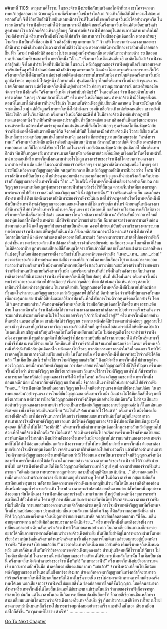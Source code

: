 ##บทที่ 1105: อาวุธเทพศิโรราบ
ในขณะจ้าวเฟิงประมือกับหุ่นเชิดกลไกตัวที่สาม เขาโคจรดวงตาเทพเจ้าอยู่ตลอดเวลา
ด้วยเหตุนี้ ยามที่ครึ่งเทพจวี้เหมิ่งเข้าใกล้เขา จ้าวเฟิงก็สัมผัสได้ถึงความไม่ชอบมาพากลทันที จึงใช้วิชาปีกอัสนีโบยบินหลบหนีการโจมตีในครั้งนี้ของครึ่งเทพจวี้เหมิ่งได้อย่างหวุดหวิด
ในเวลาเดียวกัน จ้าวเฟิงก็ตระหนักได้ว่าสถานการณ์ไม่ปกติ
ขณะนี้ครึ่งเทพจวี้เหมิ่งแค่ต้องยื้อหุ่นเชิดตัวสุดท้ายเอาไว้ แล้วโจมตีจ้าวเฟิงอยู่เรื่อยๆ ก็สามารถบีบจ้าวเฟิงให้ตกอยู่ในสถานการณ์ลำบากหรือไม่ก็โจมตีสังหารได้
ครึ่งเทพจวี้เหมิ่งยังโจมตีไม่สำเร็จ ต้านทานการโจมตีของหุ่นเชิดกลไก พลางเตรียมจู่โจมจ้าวเฟิงเป็นครั้งที่สองทันที
“เพลิงอัสนีวายุเนตรเทพเจ้า!”
จ้าวเฟิงโคจรเจตจำนงดวงตาและตราอัสนีเทวะ เพลิงสีม่วงทองในดวงตาซ้ายโชติช่วงไม่หยุด ลวดลายอัสนีเทวะสีทองขาวส่วนหนึ่งลอยเอ่อขึ้น
ฟิ้ว โครม!
เพลิงอัสนีสีทองม่วงโปร่งแสงกลุ่มหนึ่งพร้อมกลิ่นอายอัสนีเทวะทำลายล้าง ระเบิดออกบนบริเวณส่วนศีรษะของครึ่งเทพจวี้เหมิ่ง
“อั๊ก…”
ครึ่งเทพจวี้เหมิ่งแค่นเสียงฮึ เขาคิดไม่ถึงว่าจ้าวเฟิงจะกล้าสู้กลับ จึงโดนทำร้ายโดยที่รับมือไม่ทัน
ในขณะนี้ พลังวิญญาณของจ้าวเฟิงอยู่เหนือเซียนขอบเขตเทวาเร้นลับชั้นสูงทั่วไป ปลดปล่อยเพลิงอัสนีวายุเนตรเทพเจ้า ถึงแม้จะไม่สามารถสร้างอาการบาดเจ็บให้ครึ่งเทพจวี้เหมิ่งได้มากนัก แต่อย่างน้อยก็ต้องส่งผลกระทบในระดับหนึ่ง
การโจมตีของครึ่งเทพจวี้เหมิ่งถูกขัดจังหวะ หยุดชะงักไปครู่หนึ่ง
อีกฟากหนึ่ง หุ่นเชิดกลไกรุกโจมตีครึ่งเทพจวี้เหมิ่งอย่างรุนแรง จนบาดเจ็บพอสมควร
แต่ครึ่งเทพจวี้เหมิ่งฟื้นฟูอย่างรวดเร็ว ค่อยๆ ควบคุมสถานการณ์ และเตรียมลงมือจัดการจ้าวเฟิงอีกครั้ง
“ครึ่งเทพจวี้เหมิ่ง เจ้าอย่าบีบบังคับข้า!”
ในตอนนี้เอง จ้าวเฟิงเอ่ยด้วยใบหน้าเคร่งเครียด
“เหอะๆ เจ้ามดปลวกที่โง่งม!”
ครึ่งเทพจวี้เหมิ่งยิ้มดูแคลน
ถ้าหากจ้าวเฟิงมีวิธีหยุดยั้งตน ตอนที่โดนเขาไล่ล่าสังหารก็น่าจะใช้แล้ว
ในตอนนั้นจ้าวเฟิงอยู่กับเซียนอีกหลายคน ไหนจะยังมีคุนอวิ๋น ราชาเซียนโยวมู่ แต่ก็ยังถูกครึ่งเทพจวี้เหมิ่งไล่ล่าสังหาร ยามนี้เหลือจ้าวเฟิงแค่เพียงคนเดียว เขาจะยังมีวิธีอะไรอีก
แต่ในวินาทีต่อมา ครึ่งเทพจวี้เหมิ่งก็ต้องตะลึงไป
ในมือของจ้าวเฟิงพลันปรากฏศรสีทองแดงดอกหนึ่ง
วินาทีที่ศรสีทองแดงปรากฏขึ้น ก็พลันสาดซัดแสงเทพสีทองที่แข็งแกร่งและทะลวงผ่านสรรพสิ่ง แม้กระทั่งหินแร่ธาตุทองในแผ่นดินแห่งนี้ยังสั่นไหวน้อยๆ
หุ่นเชิดกลไกที่เผชิญหน้ากับจ้าวเฟิงสังเกตได้ถึงอันตรายถึงแก่ชีวิต จึงถอยไปทันที ไม่กล้าลงมือทำร้ายจ้าวเฟิง
ริ้วลายสีเขียวเหนือชิ้นเหล็กทรงสามเหลี่ยมบนแท่นโลหะด้านหน้า แสงสว่างที่กะพริบวูบวาบพลันหยุดชะงัก
“ศรสังหารเทพ!”
ครึ่งเทพจวี้เหมิ่งตื่นตะลึง เหงื่อเย็นผุดขึ้นบนหน้าผาก
ถ้าหากเป็นเวลาปกติ จ้าวเฟิงเอาศรสังหารเทพออกมา เขาก็มีโอกาสตั้งรับเอาไว้ได้
แต่ในเวลานี้ เขายังต้องเผชิญหน้ากับหุ่นเชิดกลไกขั้นครึ่งเทพอีกตัว ทันทีที่เขาถูกศรสังหารเทพจนบาดเจ็บสาหัส จะต้องตายด้วยเงื้อมมือหุ่นเชิดกลไกขั้นครึ่งเทพตัวนี้แน่
และตอนที่ครึ่งเทพจวี้เหมิ่งลนลานทำอะไรไม่ถูก ดวงตาซ้ายของจ้าวเฟิงก็โคจรเจตจำนงดวงตามหาศาล
พรึ่บ แซ่ด แซ่ด!
ในดวงตาซ้ายของจ้าวเฟิงค่อยๆ ปรากฏตราอัสนีเทวะกลุ่มหนึ่ง ในทุกๆ ตราประทับมีเพลิงดวงตาวิญญาณลุกขึ้น จนสุดท้ายกลายเป็นเพลิงวิญญาณอัสนีเทวะสีม่วงสว่าง
โครม ฟิ้ว!
ตราอัสนีเทวะที่บิดเบี้ยว ลุกไหม้ประดุจกลุ่มเพลิง หอบเอากลิ่นอายวิญญาณที่น่าสะพรึงกลัวพลันปะทะเข้ากับวิญญาณของครึ่งเทพจวี้เหมิ่ง
“อ๊าก…”
ในครั้งนี้ ครึ่งเทพจวี้เหมิ่งส่งเสียงร้องอย่างเจ็บปวด
กายวิญญาณของเขาเหมือนถูกพุ่งทะลวงจากสายฟ้าทำลายล้างซึ่งไร้ที่สิ้นสุด ความเจ็บปวดทิ่มแทงกระดูก แพร่กระจายไปทั่วร่างจากส่วนลึกของวิญญาณ“หึ นี่แค่ขู่เจ้าเท่านั้น!”
จ้าวเฟิงแค่นเสียงเย็น และเก็บศรสังหารเทพไป
ถึงแม้เพลิงดวงตาอัสนีเทวะของจ้าวเฟิงจะได้ผล แต่ไม่ว่าจะพูดอย่างไรครึ่งเทพจวี้เหมิ่งก็ยังเป็นครึ่งเทพ ถึงพลังวิญญาณจะอ่อนแอขนาดไหน แต่ก็ไม่เลวร้ายสักเท่าไหร่ ด้วยเหตุนี้เพลิงดวงตาอัสนีเทวะจึงไม่ทำให้ครึ่งเทพจวี้เหมิ่งบาดเจ็บรุนแรง
ทว่าในตอนนี้ ผลลัพธ์จากโอสถมารคลั่งโลหิตของครึ่งเทพจวี้เหมิ่งเริ่มสลายไปแล้ว และยามเขาโดน ‘เพลิงดวงตาอัสนีเทวะ’ ยังต้องรับมือจากการโจมตีของหุ่นเชิดกลไกขั้นครึ่งเทพด้วย
เมื่อปัจจัยพวกนี้รวมเข้าด้วยกัน ก็มากพอจะสร้างอาการบาดเจ็บค่อนข้างมากต่อเขาได้
แต่ในฐานะที่ฝ่ายตรงข้ามเป็นครึ่งเทพ คงจะไม่พ่ายแพ้ยับเยินจากวิชาดวงตากระบวนท่าเดียวของจ้าวเฟิง ขอแค่ฟื้นฟูกลับคืนมาได้ ก็ยังคงพลิกสถานการณ์ได้
หากแต่จ้าวเฟิงไม่อาจให้โอกาสนี้แก่เขาได้
หลังจากสำแดงเพลิงดวงตาอัสนีเทวะแล้ว วิชาดวงตากระบวนท่าต่อไปของจ้าวเฟิงก็ก่อตัวขึ้น
ดวงตาซ้ายของจ้าวเฟิงเปล่งแสงลึกลับราวอำพันระยับระยับ ผมสีทองของเขาโบกพลิ้วแม้ไร้ลม
ในมิติดวงตาซ้าย ลูกทรงกลมสีทองสีลี้ลับหมุนโคจร เสวียนอ้าวลี้ลับหลายชั้นคล้ายแฝงด้วยระลอกสีทองที่แฝงอยู่ในเนื้อแท้ของทุกสรรพสิ่ง ทะลักเข้าไปในดวงตาซ้ายของจ้าวเฟิง
“เนตร…เทพ…แยก…ส่วน!”
ดวงตาซ้ายของจ้าวเฟิงทอประกายแสงสีม่วงทองพิลึก จากนั้นลายคลื่นสีทองโปร่งแสงแผ่กระจายออก ทะลวงผ่านร่างครึ่งเทพจวี้เหมิ่งหลายพันหลายหมื่นครั้ง และวิเคราะห์แยกแยะโครงสร้างทั่วร่างของเขา
จ้าวเฟิงกำหนดเป้าหมายที่ครึ่งเทพจวี้เหมิ่ง และเริ่มแยกส่วนทันที!
เพิ่งฟื้นตัวหลังความเจ็บปวดจากเพลิงดวงตาอัสนีเทวะของจ้าวเฟิง ครึ่งเทพจวี้เหมิ่งก็รู้สึกแปลกๆ ทันที
ทันใดนั้นเอง
ครึ่งเทพจวี้เหมิ่งพบว่าร่างกายของเขาสลายไปทีละน้อยๆ!
เริ่มจากจุดเล็กๆ ที่ตาเปล่ายังมองไม่เห็น ค่อยๆ สลายไป เสมือนว่าไม่เคยดำรงอยู่มาก่อน
ในเวลาเดียวกัน วิญญาณของครึ่งเทพจวี้เหมิ่งก็เริ่มหายไปทีละน้อย ทั้งหมดในร่างกายและวิญญาณของเขากำลังสูญสลายไปทั้งสิ้น!
อีกฟากหนึ่ง จ้าวเฟิงที่ทุ่มเทแรงทั้งหมดเพื่อกระตุ้นกายสายฟ้าศักดิ์สิทธิ์และกลวิธีการป้องกันเพื่อตั้งรับการโจมตีจากหุ่นเชิดกลไกอย่างจัง โดยใช้ ‘เนตรเทพแยกส่วน’ ตัดทอนพลังครึ่งเทพจวี้เหมิ่ง ร่วมมือกับหุ่นเชิดกลไกขั้นครึ่งเทพ เอาชนะอีกฝ่าย
ในเวลาเดียวกัน จ้าวเฟิงสัมผัสได้ว่าเจตจำนงดวงตาของเขากำลังสลายไปอย่างรวดเร็วเช่นกัน
การจะแยกส่วนประกอบครึ่งเทพไม่ใช่เรื่องง่ายเลยจริงๆ
“เจ้ากำลังทำอะไรอยู่?”
ครึ่งเทพจวี้เหมิ่งเอ่ยอย่างตื่นตะลึง
และตอนนั้นเอง เขาสัมผัสได้ว่าวิญญาณ ร่างกาย พลังศักดิ์สิทธิ์ของเขากำลังค่อยๆ สูญสลายไปอย่างช้าๆ
ส่วนเขาที่ถูกวิชาดวงตาวิญญาณของจ้าวเฟิงโจมตี ฤทธิ์ของโอสถมารคลั่งโลหิตก็หมดไปแล้ว ในตอนนี้เขาเผชิญหน้ากับหุ่นเชิดกลไกขั้นครึ่งเทพยังยากเย็นนัก ไม่ต้องพูดถึงเรื่องจะทำร้ายจ้าวเฟิง
อนึ่ง อาวุธเทพเพิ่งพูดถึงกฎกติกาไปเมื่อครู่ว่าไม่สามารถหยิบยืมพลังจากภายนอกได้
ดังนั้นครึ่งเทพจวี้เหมิ่งจึงไม่สามารถใช้ร่างแยกได้ ก็เหมือนกับที่จ้าวเฟิงห้ามให้เจ้าแมวขโมยน้อยช่วย
โครม!
ครึ่งเทพจวี้เหมิ่งที่กำลังรับมือกับหุ่นเชิดกลไก พลังลดลงไปเรื่อยๆ บวกกับความหวาดกลัวในจิตใจของเขา จึงทำให้เขาตกอยู่ในสถานการณ์เสียเปรียบอย่างยิ่ง
ในชั้นกายเนื้อ ครึ่งเทพจวี้เหมิ่งไม่อาจทำอะไรจ้าวเฟิงได้อีกแล้ว
“ในเมื่อเป็นเช่นนี้ ข้าก็จะใช้การโจมตีวิญญาณแล้วกัน!”
ถึงแม้ว่าครึ่งเทพจวี้เหมิ่งไม่ชำนาญด้านดวงวิญญาณ แต่เมื่อบวกกับพลังวิญญาณ การปลดปล่อยการโจมตีวิญญาณทั่วไปก็ไร้ซึ่งปัญหา
ครึ่งเทพจวี้เหมิ่งเชื่อว่า ด้วยพลังวิญญาณที่แข็งแกร่งของเขา ถึงเขาจะใช้การโจมตีวิญญาณทั่วไป ก็น่าจะสร้างอาการบาดเจ็บสาหัสต่อวิญญาณของจ้าวเฟิงได้
พรึ่บ โครม!
พลังดวงวิญญาณของครึ่งเทพจวี้เหมิ่งอ่อนแอเล็กน้อย เมื่อบวกกับพลังวิญญาณส่วนหนึ่ง จึงกลายเป็นเงาช้างยักษ์มายากดดันไปยังจ้าวเฟิง
“เหอะ…”
จ้าวเฟิงแค่นเสียงเย็นออกมา วิญญาณโดนโจมตีอย่างรุนแรง แต่เขาก็ยังคงปลดปล่อย ‘เนตรเทพแยกส่วน’อย่างรุนแรง
การโจมตีขั้นวิญญาณของครึ่งเทพจวี้เหมิ่ง ถึงแม้จะไม่ได้มีเคล็ดลับใดๆ แต่ก็แข็งแกร่งมาก
แต่ทว่าการป้องกันวิญญาณของจ้าวเฟิงก็มีจุดเด่นอย่างยิ่งเช่นเดียวกัน ไม่ว่าจะเป็นแรงต่อต้านวิญญาณของดวงตาเทพเจ้า หรือจะเป็นการป้องกันวิญญาณของกายวิญญาณอัสนี ก็โดดเด่นและพิเศษอย่างยิ่ง แข็งแกร่งเกินจะเปรียบ
“อะไรกัน? ต้านทานเอาไว้ได้แล้ว!”
ครึ่งเทพจวี้เหมิ่งตื่นตะลึงอย่างยิ่งอีกครั้ง
เขาไม่อาจจินตนาการได้เลยว่า เซียนขอบเขตเทวาเร้นลับชั้นต้นผู้หนึ่งจะสามารถต้านทานการโจมตีจากพลังวิญญาณของเขา ต่อให้พลังวิญญาณของจ้าวเฟิงไปแตะขั้นเซียนชั้นสูงระดับสุดยอด นี่ก็เป็นไปไม่ได้!
“เอาอีกที!”
ครึ่งเทพจวี้เหมิ่งต้านทานหุ่นเชิดกลไกพลางทะลักพลังวิญญาณไปด้วยเพื่อโจมตีจ้าวเฟิงอีกครั้ง
“ท่าไม่ดีแล้ว!”
จ้าวเฟิงเคร่งขรึมไป
จะจัดการครึ่งเทพใช้พลังหมดไปเยอะกว่าที่เขาคิดเอาไว้มากนัก ถึงแม้ว่าพลังของครึ่งเทพจวี้เหมิ่งจะอยู่ภายใต้การแยกส่วนของดวงตาเทพเจ้า แต่ก็ไม่ได้ทำให้อ่อนแอเพิ่มขึ้น
แต่จ้าวเฟิงอาจจะแบกรับไม่ไหวเสียยิ่งกว่าครึ่งเทพจวี้เหมิ่ง ด้วยเขาต้องแบกรับการโจมตีจากหุ่นเชิดกลไก เจตจำนงดวงตาก็กำลังลดลงไปอย่างรวดเร็ว แล้วยังต้องต้านทานการโจมตีจากพลังวิญญาณของครึ่งเทพที่ตัดทอนกำลังให้อ่อนแอ
อาจเป็นเพราะการโจมตีวิญญาณครั้งหนึ่งของครึ่งเทพจวี้เหมิ่ง ต่อให้ขัดจังหวะในการแยกส่วนจากดวงตาเทพเจ้าของจ้าวเฟิง ทำให้จ้าวเฟิงพ่ายแพ้ไป!
แต่จ้าวเฟิงยังคงยืนหยัดใช้พลังวิญญาณเพื่อขัดขวางเอาไว้
ตุบ! ตุบ!
ดวงตาซ้ายของจ้าวเฟิงเต้นกระตุก
“อดีตล่มสลาย เทพบรรพกาลถูกทำลาย กลายเป็นฝุ่นธุลีนับแสนนับล้าน…”
เสียงทอดถอนใจเหมือนทะลวงผ่านห้วงกาลเวลา ดังสะท้อนอยู่บริเวณข้างหู
โครม!
ในมิติดวงตาซ้าย กลุ่มแสงลึกลับสะเทือนอย่างรุนแรง พลังสายเลือดดวงตาของจ้าวเฟิงเผาผลาญปั่นป่วน
ทันใดนั้นเอง เพลิงสีทองอ่อนชั้นหนึ่งปกคลุมทั่วร่างของจ้าวเฟิง
โครม!
ดวงตาเทพเจ้าปลดปล่อยกลิ่นอายเก่าแก่ดั้งเดิมเหนือทุกสรรพสิ่งออกมา
ทันใดนั้นเอง
จ้าวเฟิงเหมือนกลายร่างเป็นเทพเจ้าเก่าแก่ใหญ่ยักษ์องค์หนึ่ง ทุกการกระทำสะเทือนไปทั่วทั้งฟ้าดิน
โครม ฟู่!
การเปลี่ยนแปลงอย่างกระทันหันนี้ทำให้เจตจำนงดวงตาของจ้าวเฟิงเพิ่มขึ้นอีกขั้น การแยกส่วนของดวงตาเเทพเจ้าก็จบลงด้วยเหตุนี้
การโจมตีจากพลังวิญญาณที่ครึ่งเทพจวี้เหมิ่งปลดปล่อยออกมา ปะทะเข้ากับกลิ่นอายพลังเก่าแก่ดั้งเดิม จึงถูกโต้กลับจากกลุ่มพลังที่น่ากลัว
ฟิ้ว!
วิญญาณของครึ่งเทพจวี้เหมิ่งถูกทำร้ายอย่างแสนสาหัส จนกระอักเลือดสดออกมา
“นี่คือ…กลิ่นอายยุคบรรพกาล แล้วยังมีกลิ่นอายบรรพกาลดั้งเดิมด้วย…”
ครึ่งเทพจวี้เหมิ่งตื่นตะลึงอย่างยิ่ง
การเปลี่ยนแปลงอย่างฉับพลันบนร่างจ้าวเฟิงทำให้เขาลนลานอย่างมาก ในเวลาเดียวกันเขาเองก็กระหายอยากได้กลิ่นอายบรรพกาลดั้งเดิมบนร่างของจ้าวเฟิงอย่างยิ่ง นั่นเป็นสิ่งสำคัญในการทะลวงผ่านขั้นเทพเชียว!
ส่วนหุ่นเชิดขั้นครึ่งเทพด้านหน้าครึ่งเทพจวี้เหมิ่ง หยุดการโจมตีเขา แล้วยอบกายอยู่เบื้องหน้าาจ้าวเฟิง
“สังหารเจ้าไปเลยแล้วกัน!”
แววตาครึ่งเทพจวี้เหมิ่งฉายแววอำมหิต
เดิมครึ่งเทพจวี้เหมิ่งหมดหวัง แต่เขาก็ค้นพบในทันทีว่าวิชาดวงตาของจ้าวเฟิงหยุดลงแล้ว ส่วนหุ่นเชิดศพก็ศิโรราบให้กับเขา ไม่โจมตีเขาอีกต่อไป
ในเวลาเช่นนี้ พลังวิญญาณของจ้าวเฟิงแค่ได้รับการเพิ่มพลังก็เท่านั้น
ในเมื่อเป็นเช่นนี้ ครึ่งเทพจวี้เหมิ่งจึงทำลายร่างของจ้าวเฟิงทันที!
“ดาบทะลวงฟ้า!”
ครึ่งเทพจวี้เหมิ่งยับยั้งอาการบาดเจ็บ แกว่งขวานยักษ์ในมือ ฟาดคลื่นดาบสีแดงเข้มออกมา
“แย่แล้ว!”
จ้าวเฟิงหน้าเปลี่ยนไปเล็กน้อย
พลังวิญญาณของเขาในตอนนี้แข็งแกร่งอย่างมาก สำแดงวิชาดวงตาวิญญาณที่แกร่งกล้าก็จะสามารถทำร้ายครึ่งเทพจวี้เหมิ่งให้บาดเจ็บสาหัสได้
แต่ในชั้นกายเนื้อ เขาไม่สามารถต้านทานการโจมตีของครึ่งเทพได้เลย
นอกเสียจากว่าจ้าวเฟิงจะไม่แยแสสิ่งใด ปลดปล่อยการโจมตีชั้นวิญญาณ โชคดีจนสามารถสังหารครึ่งเทพจวี้เหมิ่งได้โดยสิ้นเชิงและได้ชัยชนะมา
แต่เช่นนั้นแล้ว ร่ากายของจ้าวเฟิงก็อาจจะถูกทำลายไปเช่นกัน
แต่ในเวลานั้นเอง ก็เกิดการเปลี่ยนแปลงขึ้นอีกครั้ง!
ริ้วลายสีเขียวบนชิ้นเหล็กทรงสามเหลี่ยมบนแท่นโลหะระหว่างจ้าวเฟิงและครึ่งเทพจวี้เหมิ่ง จู่ๆ ก็ทอประกายแสงสีเขียว
เปรี๊ยะ เปรี๊ยะ!
ลวดลายเหล่านั้นบนเหล็กวิ่งวนไปมาระหว่างมุมทั้งสามอย่างรวดเร็ว
และทันใดนั้นเอง เสียงเหมือนกลไกก็ดังขึ้น
“อาวุธเทพศิโรราบ สำเร็จ!”
…………………………


[Go To Next Chapter]( ./343.md)